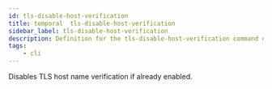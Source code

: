 ```yaml
---
id: tls-disable-host-verification
title: temporal  tls-disable-host-verification
sidebar_label: tls-disable-host-verification
description: Definition for the tls-disable-host-verification command option.
tags:
	- cli
---
```

Disables TLS host name verification if already enabled.
